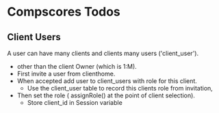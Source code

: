 # Compscores Todos

## Client Users
A user can have many clients and clients many users ('client_user').
- other than the client Owner (which is 1:M).
- First invite a user from clienthome.
- When accepted add user to client_users with role for this client. 
    - Use the client_user table to record this clients role from invitation,
- Then set the role ( assignRole() at the point of client selection).
    - Store client_id in Session variable

